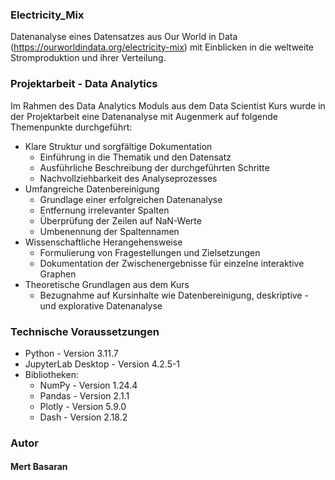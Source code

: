 ### Electricity_Mix
Datenanalyse eines Datensatzes aus Our World in Data (https://ourworldindata.org/electricity-mix) mit Einblicken in die weltweite Stromproduktion und ihrer Verteilung.

### Projektarbeit - Data Analytics 
Im Rahmen des Data Analytics Moduls aus dem Data Scientist Kurs wurde in der Projektarbeit eine Datenanalyse mit Augenmerk auf folgende Themenpunkte durchgeführt:
* Klare Struktur und sorgfältige Dokumentation
  * Einführung in die Thematik und den Datensatz
  * Ausführliche Beschreibung der durchgeführten Schritte
  * Nachvollziehbarkeit des Analyseprozesses
* Umfangreiche Datenbereinigung
  * Grundlage einer erfolgreichen Datenanalyse
  * Entfernung irrelevanter Spalten
  * Überprüfung der Zeilen auf NaN-Werte
  * Umbenennung der Spaltennamen
* Wissenschaftliche Herangehensweise
  * Formulierung von Fragestellungen und Zielsetzungen
  * Dokumentation der Zwischenergebnisse für einzelne interaktive Graphen
* Theoretische Grundlagen aus dem Kurs
  * Bezugnahme auf Kursinhalte wie Datenbereinigung, deskriptive - und explorative Datenanalyse

### Technische Voraussetzungen

* Python - Version 3.11.7
* JupyterLab Desktop - Version 4.2.5-1
* Bibliotheken:
  * NumPy - Version 1.24.4
  * Pandas - Version 2.1.1
  * Plotly - Version 5.9.0
  * Dash - Version 2.18.2

### Autor
#### Mert Basaran
